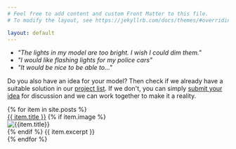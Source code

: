 ```yaml
---
# Feel free to add content and custom Front Matter to this file.
# To modify the layout, see https://jekyllrb.com/docs/themes/#overriding-theme-defaults

layout: default
---
```

- *"The lights in my model are too bright. I wish I could dim them."*
- *"I would like flashing lights for my police cars"*
- *"It would be nice to be able to..."*

Do you also have an idea for your model? Then check if we already have a suitable solution in our [project list][projects]. If we don't, you can simply [submit your idea][newidea] for discussion and we can work together to make it a reality.


<div class="pageListWrapper">
  {% for item in site.posts %}
    <div class="pageListItem">
			<a class="pageListLink" href="{{ item.url }}">{{ item.title }}</a>
			{% if item.image %}
				<div class="pageListImage">
					<img src="{{item.image}}" alt="{{item.title}}" class="pageListImage">
				</div>
			{% endif %}
	      {{ item.excerpt }}
    </div>
  {% endfor %}
</div>



[projects]: /projects
[newidea]: /newidea


